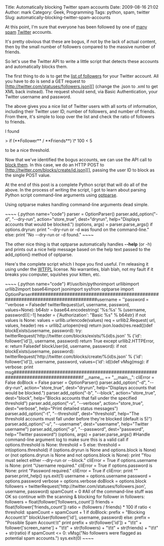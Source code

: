 Title: Automatically blocking Twitter spam accounts
Date: 2009-08-16 21:02
Author: mark
Category: Geek, Programming
Tags: python, spam, twitter
Slug: automatically-blocking-twitter-spam-accounts

At this point, I'm sure that everyone has been followed by one of
[many][] [spam][] [Twitter][] accounts.

It's pretty obvious that these are bogus, if not by the lack of actual
content, then by the small number of followers compared to the massive
number of friends.

So let's use the Twitter API to write a little script that detects these
accounts and automatically blocks them.

The first thing to do is to get the [list of followers][] for your
Twitter account. All you have to do is send a GET request to
[http://twitter.com/statuses/followers.json][] (change the .json to .xml
to get XML back instead). The request should send, via Basic
Authentication, your Twitter username and password.

The above gives you a nice list of Twitter users with all sorts of
information, including their Twitter user ID, number of followers, and
number of friends. From there, it's simple to loop over the list and
check the ratio of followers to friends.

I found

<p>
> if (**Follower** / **Friends**) \* 100 < 5

</p>
to be a nice threshold.

Now that we've identified the bogus accounts, we can use the API call to
[block them][]. In this case, we do an HTTP POST to
[http://twitter.com/blocks/create/id.json][], passing the user ID to
block as the single POST value.

At the end of this post is a complete Python script that will do all of
the above. In the process of writing the script, I got to learn about
parsing Python script command-line arguments using [optparse][].

Using optparse makes handling command-line arguments dead simple.

<p>
~~~~ {.python name="code"}
    parser = OptionParser()    parser.add_option("-d", "--dry-run", action="store_true", dest="dryrun", help="Displays accounts that would be blocked.")    (options, args) = parser.parse_args()    if options.dryrun:      print "--dry-run or -d was found on the command-line."    else:      print "No --dry-run or -d found."
~~~~

</p>

The other nice thing is that optparse automatically handles **--help**
(or -h) and prints out a nice help message based on the help text passed
to the add\_option() method of optparse.

Here's the complete script which I hope you find useful. I'm releasing
it using under the [WTFPL][] license. No warranties, blah blah, not my
fault if it breaks you computer, squishes your kitten, etc.

<p>
~~~~ {.python name="code"}
#!/usr/bin/pythonimport urllibimport urllib2import base64import jsonimport sysfrom optparse import OptionParser#################################################################################username = ''password = ''verbose = Falsedef twitterRequest(url, username, password, values=None):    b64str = base64.encodestring( '%s:%s' % (username, password))[:-1]    header = {'Authorization': "Basic %s" % b64str}    if not values is None:        values = urllib.urlencode(values)    req = urllib2.Request( url, values, header)    res = urllib2.urlopen(req)    return json.loads(res.read())def blockExists(username, password):    try:        twitterRequest('http://twitter.com/blocks/exists/%(id)s.json' % {'id': follower['id']}, username, password)        return True    except urllib2.HTTPError, e:        return Falsedef blockUser(id, username, password):    if not blockExists(username, password):        twitterRequest('http://twitter.com/blocks/create/%(id)s.json' % {'id': follower['id']}, username, password, values={'id': id})def vMsg(msg):    if verbose:        print msg#################################################################################if __name__ == "__main__":    cliError = False    doBlock = False    parser = OptionParser()    parser.add_option("-d", "--dry-run", action="store_true", dest="dryrun", help="Displays accounts that would be blocked.")    parser.add_option("-b", "--block", action="store_true", dest="block", help="Blocks accounts that fall under the specified threshold")    parser.add_option("-v", "--verbose", action="store_true", dest="verbose", help="Print detailed status messages")    parser.add_option("-t", "--threshold", dest="threshold", help="The threshold accounts must fall under before they're blocked (default is 5)")    parser.add_option("-u", "--username", dest="username", help="Twitter username")    parser.add_option("-p", "--password", dest="password", help="Twitter password")    (options, args) = parser.parse_args()    #Handle command-line argument log to make sure this is a valid call    if options.threshold is None:        threshold = 5    else:        threshold = int(options.threshold)    if (options.dryrun is None and options.block is None) or (not options.dryrun is None and not options.block is None):        print "You must select either --dry-run or --block."        cliError = True    if options.username is None:        print "Username required."        cliError = True    if options.password is None:        print "Password required."        cliError = True    if cliError:        print ""        parser.print_help()        sys.exit(1)    username = options.username    password = options.password    verbose = options.verbose    doBlock = options.block    followers = twitterRequest('http://twitter.com/statuses/followers.json', username, password)    spamCount = 0        #All of the command-line stuff was OK so continue with the scanning & blocking    for follower in followers:        followers = float(follower['followers_count'])        friends = float(follower['friends_count'])        ratio = (followers / friends) * 100        if ratio < threshold:            spamCount = spamCount + 1            if doBlock:                prefix = "Blocking Account:\t"                blockUser(follower['id'], username, password)            else:                prefix = "Possible Spam Account:\t"            print prefix + str(follower['id']) + "\t\t" + follower['screen_name'] + "\t\t" + str(followers) + "\t\t" + str(friends) + "\t\t" + str(ratio)    if spamCount <= 0:        vMsg("No followers were flagged as potential spam accounts.")    sys.exit(0)
~~~~

</p>

  [many]: http://twitter.com/hardrockhi67635
  [spam]: http://twitter.com/RedBullGurha5
  [Twitter]: http://twitter.com/ShelbyGlenn97
  [list of followers]: http://apiwiki.twitter.com/Twitter-REST-API-Method:-statuses followers
  [http://twitter.com/statuses/followers.json]: http://twitter.com/statuses/followers.json
  [block them]: http://apiwiki.twitter.com/Twitter-REST-API-Method:-blocks create
  [http://twitter.com/blocks/create/id.json]: http://twitter.com/blocks/create/id.json
  [optparse]: http://docs.python.org/library/optparse.html
  [WTFPL]: http://sam.zoy.org/wtfpl/
